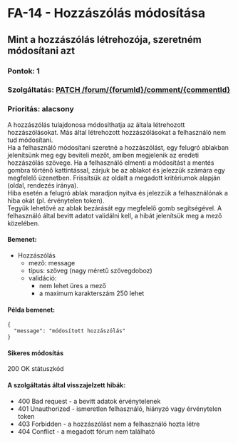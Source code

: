 # FA-14 - Hozzászólás módosítása

## Mint a hozzászólás létrehozója, szeretném módosítani azt

### Pontok: 1
### Szolgáltatás: [PATCH /forum/{forumId}/comment/{commentId}](http://localhost:5000/api-doc#/Comments/CommentController_updateComment)
### Prioritás: alacsony

A hozzászólás tulajdonosa módosíthatja az általa létrehozott hozzászólásokat. Más által létrehozott hozzászólásokat a felhasználó nem tud módosítani.  
Ha a felhasználó módosítani szeretné a hozzászólást, egy felugró ablakban jelenítsünk meg egy beviteli mezőt, amiben megjelenik az eredeti hozzászólás szövege. Ha a felhasználó elmenti a módosítást a mentés gombra történő kattintással, zárjuk be az ablakot és jelezzük számára egy megfelelő üzenetben. Frissítsük az oldalt a megadott kritériumok alapján (oldal, rendezés iránya).  
Hiba esetén a felugró ablak maradjon nyitva és jelezzük a felhasználónak a hiba okát (pl. érvénytelen token).  
Tegyük lehetővé az ablak bezárását egy megfelelő gomb segítségével. A felhasználó által bevitt adatot validálni kell, a hibát jelenítsük meg a mező közelében. 

#### Bemenet:
- Hozzászólás
  - mező: message
  - típus: szöveg (nagy méretű szövegdoboz)
  - validáció:
    - nem lehet üres a mező
    - a maximum karakterszám 250 lehet

#### Példa bemenet:
```
{
  "message": "módosított hozzászólás"
}
```

#### Sikeres módosítás
200 OK státuszkód

#### A szolgáltatás által visszajelzett hibák:
- 400 Bad request - a bevitt adatok érvénytelenek
- 401 Unauthorized - ismeretlen felhasználó, hiányzó vagy érvénytelen token
- 403 Forbidden - a hozzászólást nem a felhasználó hozta létre
- 404 Conflict - a megadott fórum nem található
